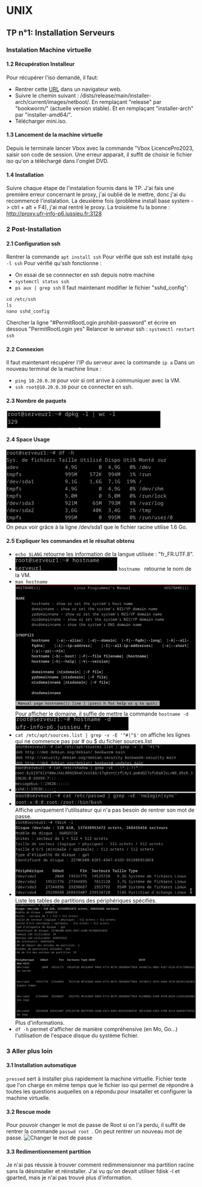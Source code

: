 
# UNIX

## TP n°1: Installation Serveurs

### Instalation Machine virtuelle

#### 1.2 Récupération Installeur

Pour récupérer l'iso demandé, il faut:
- Rentrer cette [URL](ftp.lip6.fr/pub/linux/distributions/debian/) dans un navigateur web.
- Suivre le chemin suivant : /dists/release/main/installer-arch/current/images/netboot/. En remplaçant "release" par "bookworm/" (actuelle version stable). Et en remplaçant "installer-arch" par "installer-amd64/".
- Télécharger mini.iso.

#### 1.3 Lancement de la machine virtuelle

Depuis le terminale lancer Vbox avec la commande "Vbox LicencePro2023, saisir son code de session. Une erreur apparait, il suffit de choisir le fichier iso qu'on a téléchargé dans l'onglet DVD.

#### 1.4 Installation

Suivre chaque étape de l'instalation fournis dans le TP. J'ai fais une première erreur concernant le proxy, j'ai oublié de le mettre, donc j'ai du recommencé l'instalation. La deuxième fois (problème install base system -> ctrl + alt + F4), j'ai mal rentré le proxy. La troisième fu la bonne : http://proxy.ufr-info-p6.jussieu.fr:3128


### 2 Post-Installation

#### 2.1 Configuration ssh

Rentrer la commande ``` apt install ssh ``` 
Pour vérifié que ssh est installé ``` dpkg -l ssh ```
Pour vérifié qu'ssh fonctionne : 
- On essai de se connnecter en ssh depuis notre machine
- ``` systemctl status ssh ```
- ``` ps aux | grep ssh ```
Il faut maintenant modifier le fichier "sshd_config":
```
cd /etc/ssh
ls
nano sshd_config
```
Chercher la ligne "#PermitRootLogin prohibit-password" et écrire en dessous "PermitRootLogin yes"
Relancer le serveur ssh : ``` systemctl restart ssh ```

#### 2.2 Connexion

Il faut maintenant récupérer l'IP du serveur avec la commande ``` ip a ``` 
Dans un nouveau terminal de la machine linux : 
- ``` ping 10.20.0.30 ``` pour voir si ont arrive à communiquer avec la VM.
- ``` ssh root@10.20.0.30 ``` pour ce connecter en ssh.

#### 2.3 Nombre de paquets

![Screen de la commande permettant de voir le nombre de paquets de base à maintenir à jour : 329](./asset/nombre_packet.png)

#### 2.4 Space Usage

![Screen de la commande permettant de voir l'espace utilisé par la racine](./asset/space_usage.png)
On peux voir grâce à la ligne /dev/sda1 que le fichier racine utilise 1.6 Go.

#### 2.5 Expliquer les commandes et le résultat obtenu

- ``` echo $LANG ``` retourne les information de la langue utilisée :  "fr_FR.UTF.8".
- ![Nom de la machine](./asset/hostname.png) ``` hostname  ``` retourne le nom de la VM.
- ``` man hostname ``` ![man hostname](./asset/man_hostname.png)
Pour afficher le domaine, il suffie de mettre la commande ``` hostname -d ``` ![Domaine](./asset/domaine.png)
- ``` cat /etc/apt/sources.list | grep -v -E '^#|^$' ```
  on affiche les lignes qui ne commence pas par # ou $ du fichier sources.list
  ![Verification emplacement depots](./asset/emplacement_depot.png)
- ![Shadow](./asset/shadow.png)
- ![Compte utilisateur](./asset/utilisateur.png)
Affiche uniquement l'utilisateur qui n'a pas besoin de rentrer son mot de passe.
- ![fdisk -l](./asset/fdiskl.png)
Liste les tables de partitions des périphériques spécifiés.
![fdisk -x](./asset/fdiskx.png)
Plus d'informations.
- ``` df -h ``` permet d'afficher de manière compréhensive (en Mo, Go...) l'utilisation de l'espace disque du système fichier.


### 3 Aller plus loin

#### 3.1 Installation automatique 

``` pressed ``` sert à installer plus rapidement la machine virtuelle. Fichier texte que l'on charge en même temps que le fichier iso qui permet de répondre à toutes les questions auquelles on a répondu pour insataller et configurer la machine virtuelle.

#### 3.2 Rescue mode 

Pour pouvoir changer le mot de passe de Root si on l'a perdu, il suffit de rentrer la commande ```passwd root ```. On peut rentrer un nouveau mot de passe.
![Changer le mot de passe](./asset/oublie_mdp.png)

#### 3.3 Redimentionnement partition

Je n'ai pas réussie à trouver comment redimmensionner ma partition racine sans la désinstaller et réinstaller.
J'ai vu qu'on devait utiliser fdisk -l et gparted, mais je n'ai pas trouvé plus d'information.
